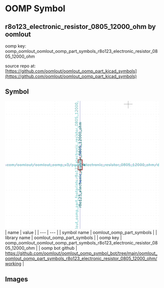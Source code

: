# OOMP Symbol  
## r8o123_electronic_resistor_0805_12000_ohm  by oomlout  
  
oomp key: oomp_oomlout_oomlout_oomp_part_symbols_r8o123_electronic_resistor_0805_12000_ohm  
  
source repo at: [https://github.com/oomlout/oomlout_oomp_part_kicad_symbols](https://github.com/oomlout/oomlout_oomp_part_kicad_symbols)  
## Symbol  
  
[![working.png](working_600.png)](working.png)  
| name | value | 
| --- | --- | 
| symbol name | oomlout_oomp_part_symbols | 
| library name | oomlout_oomp_part_symbols | 
| oomp key | oomp_oomlout_oomlout_oomp_part_symbols_r8o123_electronic_resistor_0805_12000_ohm | 
| oomp bot github | https://github.com/oomlout/oomlout_oomp_symbol_bot/tree/main/oomlout_oomlout_oomp_part_symbols_r8o123_electronic_resistor_0805_12000_ohm/working | 
## Images  
